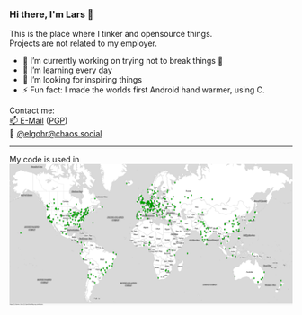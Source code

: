 ### Hi there, I'm Lars 👋

<!--
**elgohr/elgohr** is a ✨ _special_ ✨ repository because its `README.md` (this file) appears on your GitHub profile.
-->

This is the place where I tinker and opensource things.  
Projects are not related to my employer.

- 🔭 I’m currently working on trying not to break things 🤣
- 🌱 I’m learning every day
- 👯 I’m looking for inspiring things
- ⚡ Fun fact: I made the worlds first Android hand warmer, using C.

Contact me:  
[📫 E-Mail](mailto:lars@gohr.digital) ([PGP](email.pgp))   
🐘 [@elgohr@chaos.social](https://chaos.social/@elgohr)

<hr/>

My code is used in
![Map with global usage](https://raw.githubusercontent.com/elgohr/github-globe/main/global_usage.svg)
